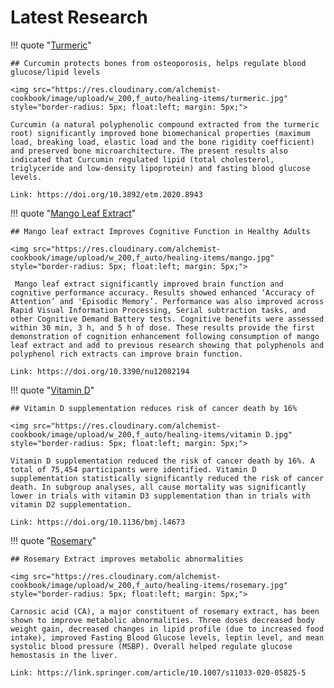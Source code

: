 # Latest Research

!!! quote "[Turmeric](/research/natural-healing/turmeric)"

    ## Curcumin protects bones from osteoporosis, helps regulate blood glucose/lipid levels

    <img src="https://res.cloudinary.com/alchemist-cookbook/image/upload/w_200,f_auto/healing-items/turmeric.jpg" style="border-radius: 5px; float:left; margin: 5px;">

    Curcumin (a natural polyphenolic compound extracted from the turmeric root) significantly improved bone biomechanical properties (maximum load, breaking load, elastic load and the bone rigidity coefficient) and preserved bone microarchitecture. The present results also indicated that Curcumin regulated lipid (total cholesterol, triglyceride and low‑density lipoprotein) and fasting blood glucose levels.
    
    Link: https://doi.org/10.3892/etm.2020.8943

!!! quote "[Mango Leaf Extract](/research/natural-healing/mango)"

    ## Mango leaf extract Improves Cognitive Function in Healthy Adults

    <img src="https://res.cloudinary.com/alchemist-cookbook/image/upload/w_200,f_auto/healing-items/mango.jpg" style="border-radius: 5px; float:left; margin: 5px;">

     Mango leaf extract significantly improved brain function and cognitive performance accuracy. Results showed enhanced ‘Accuracy of Attention’ and 'Episodic Memory’. Performance was also improved across Rapid Visual Information Processing, Serial subtraction tasks, and other Cognitive Demand Battery tests. Cognitive benefits were assessed within 30 min, 3 h, and 5 h of dose. These results provide the first demonstration of cognition enhancement following consumption of mango leaf extract and add to previous research showing that polyphenols and polyphenol rich extracts can improve brain function.
    
    Link: https://doi.org/10.3390/nu12082194

!!! quote "[Vitamin D](/research/natural-healing/vitamin-d)"

    ## Vitamin D supplementation reduces risk of cancer death by 16%

    <img src="https://res.cloudinary.com/alchemist-cookbook/image/upload/w_200,f_auto/healing-items/vitamin D.jpg" style="border-radius: 5px; float:left; margin: 5px;">

    Vitamin D supplementation reduced the risk of cancer death by 16%. A total of 75,454 participants were identified. Vitamin D supplementation statistically significantly reduced the risk of cancer death. In subgroup analyses, all cause mortality was significantly lower in trials with vitamin D3 supplementation than in trials with vitamin D2 supplementation.
    
    Link: https://doi.org/10.1136/bmj.l4673

!!! quote "[Rosemary](/research/natural-healing/rosemary/)"

    ## Rosemary Extract improves metabolic abnormalities

    <img src="https://res.cloudinary.com/alchemist-cookbook/image/upload/w_200,f_auto/healing-items/rosemary.jpg" style="border-radius: 5px; float:left; margin: 5px;">

    Carnosic acid (CA), a major constituent of rosemary extract, has been shown to improve metabolic abnormalities. Three doses decreased body weight gain, decreased changes in lipid profile (due to increased food intake), improved Fasting Blood Glucose levels, leptin level, and mean systolic blood pressure (MSBP). Overall helped regulate glucose hemostasis in the liver.
    
    Link: https://link.springer.com/article/10.1007/s11033-020-05825-5


<!-- !!! quote "[](/research/natural-healing/)"

    ## Title

    <img src="https://res.cloudinary.com/alchemist-cookbook/image/upload/w_200,f_auto/healing-items/.jpg" style="border-radius: 5px; float:left; margin: 5px;">

    Summary
    
    Link: -->